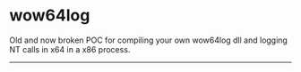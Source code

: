 wow64log
=======

Old and now broken POC for compiling your own wow64log dll and logging NT calls in x64 in a x86 process.

---
